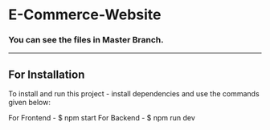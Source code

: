 # E-Commerce-Website
### You can see the files in Master Branch.

---
## For Installation 
To install and run this project - install dependencies and use the commands given below:

For Frontend - $ npm start
For Backend - $ npm run dev 
